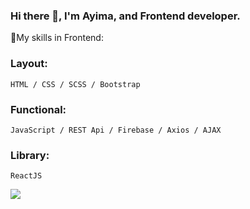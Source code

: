 ### Hi there 👋, I'm Ayima, and Frontend developer.

🌱My skills in Frontend:
  ### Layout: 
    HTML / CSS / SCSS / Bootstrap
  ### Functional: 
    JavaScript / REST Api / Firebase / Axios / AJAX
  ### Library: 
    ReactJS
![](https://komarev.com/ghpvc/?username=ayima-k&color=green&style=for-the-badge)
